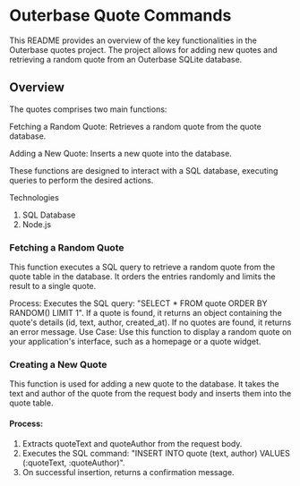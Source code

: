 # Outerbase Quote Commands

This README provides an overview of the key functionalities in the Outerbase quotes project. The project allows for adding new quotes and retrieving a random quote from an Outerbase SQLite database.

## Overview

The quotes comprises two main functions:

Fetching a Random Quote: Retrieves a random quote from the quote database.

Adding a New Quote: Inserts a new quote into the database.

These functions are designed to interact with a SQL database, executing queries to perform the desired actions.

Technologies

1. SQL Database
2. Node.js

### Fetching a Random Quote

This function executes a SQL query to retrieve a random quote from the quote table in the database. It orders the entries randomly and limits the result to a single quote.

Process:
Executes the SQL query: "SELECT \* FROM quote ORDER BY RANDOM() LIMIT 1".
If a quote is found, it returns an object containing the quote's details (id, text, author, created_at).
If no quotes are found, it returns an error message.
Use Case:
Use this function to display a random quote on your application's interface, such as a homepage or a quote widget.

### Creating a New Quote

This function is used for adding a new quote to the database. It takes the text and author of the quote from the request body and inserts them into the quote table.

#### Process:

1. Extracts quoteText and quoteAuthor from the request body.
2. Executes the SQL command: "INSERT INTO quote (text, author) VALUES (:quoteText, :quoteAuthor)".
3. On successful insertion, returns a confirmation message.
